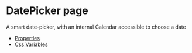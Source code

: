 # DatePicker page

A smart date-picker, with an internal Calendar accessible to choose a date

- [Properties](props.md)
- [Css Variables](css-vars.md)
